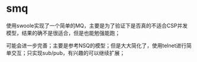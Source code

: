 # smq

使用swoole实现了一个简单的MQ，主要是为了验证下是否真的不适合CSP并发模型，结果的确不是很适合，但是也能勉强能跑；

可能会进一步完善；主要是参考NSQ的模型；但是大大简化了，使用telnet进行简单交互；只实现sub/pub，有兴趣的可以继续扩展；
